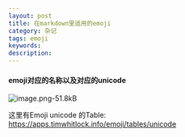 ```yaml
---
layout: post
title: 在markdown里适用的emoji
category: 杂记
tags: emoji
keywords: 
description:
---
```


####  emoji对应的名称以及对应的unicode

![image.png-51.8kB][1]


  [1]: http://static.zybuluo.com/qxjbeyond/ilwvxbo51kxjlv5hzii29yu8/image.png



这里有Emoji unicode 的Table:  https://apps.timwhitlock.info/emoji/tables/unicode
